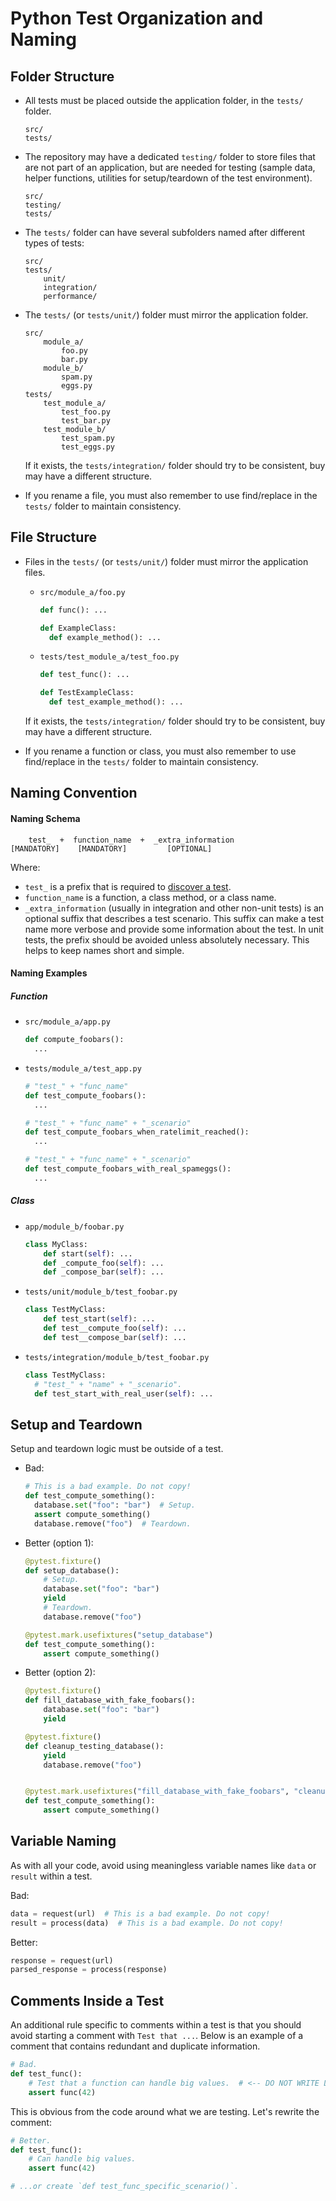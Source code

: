 # Python Test Organization and Naming

## Folder Structure

- All tests must be placed outside the application folder, in the `tests/` folder.
  ```
  src/
  tests/
  ```
- The repository may have a dedicated `testing/` folder to store files that are not part of an application, but are needed for testing (sample data, helper functions, utilities for setup/teardown of the test environment).
  ```
  src/
  testing/
  tests/
  ```
- The `tests/` folder can have several subfolders named after different types of tests:
  ```
  src/
  tests/
      unit/
      integration/
      performance/
  ```
- The `tests/` (or `tests/unit/`) folder must mirror the application folder.

  ```
  src/
      module_a/
          foo.py
          bar.py
      module_b/
          spam.py
          eggs.py
  tests/
      test_module_a/
          test_foo.py
          test_bar.py
      test_module_b/
          test_spam.py
          test_eggs.py
  ```

  If it exists, the `tests/integration/` folder should try to be consistent, buy may have a different structure.

- If you rename a file, you must also remember to use find/replace in the `tests/` folder to maintain consistency.

## File Structure

- Files in the `tests/` (or `tests/unit/`) folder must mirror the application files.

  - `src/module_a/foo.py`

    ```py
    def func(): ...

    def ExampleClass:
      def example_method(): ...
    ```

  - `tests/test_module_a/test_foo.py`

    ```py
    def test_func(): ...

    def TestExampleClass:
      def test_example_method(): ...
    ```

  If it exists, the `tests/integration/` folder should try to be consistent, buy may have a different structure.

- If you rename a function or class, you must also remember to use find/replace in the `tests/` folder to maintain consistency.

## Naming Convention

#### Naming Schema

```
    test_  +  function_name  +  _extra_information
[MANDATORY]    [MANDATORY]         [OPTIONAL]
```

Where:

- `test_` is a prefix that is required to [discover a test](https://docs.pytest.org/en/stable/explanation/goodpractices.html#conventions-for-python-test-discovery).
- `function_name` is a function, a class method, or a class name.
- `_extra_information` (usually in integration and other non-unit tests) is an optional suffix that describes a test scenario. This suffix can make a test name more verbose and provide some information about the test. In unit tests, the prefix should be avoided unless absolutely necessary. This helps to keep names short and simple.

#### Naming Examples

##### Function

- `src/module_a/app.py`

  ```py
  def compute_foobars():
    ...
  ```

- `tests/module_a/test_app.py`

  ```py
  # "test_" + "func_name"
  def test_compute_foobars():
    ...

  # "test_" + "func_name" + "_scenario"
  def test_compute_foobars_when_ratelimit_reached():
    ...

  # "test_" + "func_name" + "_scenario"
  def test_compute_foobars_with_real_spameggs():
    ...
  ```

##### Class

- `app/module_b/foobar.py`

  ```py
  class MyClass:
      def start(self): ...
      def _compute_foo(self): ...
      def _compose_bar(self): ...
  ```

- `tests/unit/module_b/test_foobar.py`

  ```py
  class TestMyClass:
      def test_start(self): ...
      def test__compute_foo(self): ...
      def test__compose_bar(self): ...
  ```

- `tests/integration/module_b/test_foobar.py`
  ```py
  class TestMyClass:
    # "test_" + "name" + "_scenario".
    def test_start_with_real_user(self): ...
  ```

## Setup and Teardown

Setup and teardown logic must be outside of a test.

- Bad:
  ```py
  # This is a bad example. Do not copy!
  def test_compute_something():
    database.set("foo": "bar")  # Setup.
    assert compute_something()
    database.remove("foo")  # Teardown.
  ```
- Better (option 1):

  ```py
  @pytest.fixture()
  def setup_database():
      # Setup.
      database.set("foo": "bar")
      yield
      # Teardown.
      database.remove("foo")

  @pytest.mark.usefixtures("setup_database")
  def test_compute_something():
      assert compute_something()
  ```

- Better (option 2):

  ```py
  @pytest.fixture()
  def fill_database_with_fake_foobars():
      database.set("foo": "bar")
      yield

  @pytest.fixture()
  def cleanup_testing_database():
      yield
      database.remove("foo")


  @pytest.mark.usefixtures("fill_database_with_fake_foobars", "cleanup_testing_database")
  def test_compute_something():
      assert compute_something()
  ```

## Variable Naming

As with all your code, avoid using meaningless variable names like `data` or `result` within a test.

Bad:

```py
data = request(url)  # This is a bad example. Do not copy!
result = process(data)  # This is a bad example. Do not copy!
```

Better:

```py
response = request(url)
parsed_response = process(response)
```

## Comments Inside a Test

An additional rule specific to comments within a test is that you should avoid starting a comment with `Test that ...`. Below is an example of a comment that contains redundant and duplicate information.

```py
# Bad.
def test_func():
    # Test that a function can handle big values.  # <-- DO NOT WRITE LIKE THIS!
    assert func(42)
```

This is obvious from the code around what we are testing. Let's rewrite the comment:

```py
# Better.
def test_func():
    # Can handle big values.
    assert func(42)

# ...or create `def test_func_specific_scenario()`.
```

